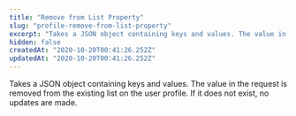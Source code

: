 ```yaml
---
title: "Remove from List Property"
slug: "profile-remove-from-list-property"
excerpt: "Takes a JSON object containing keys and values. The value in the request is removed from the existing list on the user profile. If it does not exist, no updates are made."
hidden: false
createdAt: "2020-10-20T00:41:26.252Z"
updatedAt: "2020-10-20T00:41:26.252Z"
---
```

Takes a JSON object containing keys and values. The value in the request is removed from the existing list on the user profile. If it does not exist, no updates are made.